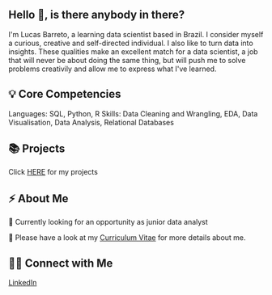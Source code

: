 ## Hello 👋, is there anybody in there?

I'm Lucas Barreto, a learning data scientist based in Brazil. I consider myself a curious, creative and self-directed individual. I also like to turn data into insights. These qualities make an excellent match for a data scientist, a job that will never be about doing the same thing, but will push me to solve problems creativily and allow me to express what I've learned.

## 💡 Core Competencies
Languages: SQL, Python, R
Skills: Data Cleaning and Wrangling, EDA, Data Visualisation, Data Analysis, Relational Databases

## 📚 Projects
Click [HERE](https://github.com/oterrab/portfolio-projects/) for my projects

## ⚡️ About Me

💼 Currently looking for an opportunity as junior data analyst

🔖 Please have a look at my [Curriculum Vitae](https://drive.google.com/file/d/1xxawgEzgt-Oybd_eQlSKTI27pfeckPhZ/view?usp=sharing) for more details about me.

## 🙌🏻 Connect with Me

[LinkedIn](https://www.linkedin.com/in/lucas-passos-barreto-93b84351/)
